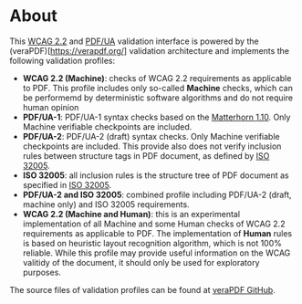 # About

This  [WCAG 2.2](https://www.w3.org/TR/WCAG22/) and [PDF/UA](https://en.wikipedia.org/wiki/PDF/UA) validation interface is powered by the (veraPDF)[https://verapdf.org/] validation architecture and implements the following validation profiles:

- **WCAG 2.2 (Machine)**: checks of WCAG 2.2 requirements as applicable to PDF. This profile includes only so-called **Machine** checks, which can be performemd by deterministic software algorithms and do not require human opinion   
- **PDF/UA-1**: PDF/UA-1 syntax checks based on the [Matterhorn 1.10](https://pdfa.org/resource/the-matterhorn-protocol/). Only Machine verifiable checkpoints are included.
- **PDF/UA-2**: PDF/UA-2 (draft) syntax checks. Only Machine verifiable checkpoints are included. This provide also does not verify inclusion rules between structure tags in PDF document, as defined by [ISO 32005](https://www.iso.org/standard/45878.html). 
- **ISO 32005**: all inclusion rules is the structure tree of PDF document as specified in [ISO 32005](https://www.iso.org/standard/45878.html).
- **PDF/UA-2 and ISO 32005**: combined profile including PDF/UA-2 (draft, machine only) and ISO 32005 requirements.
- **WCAG 2.2 (Machine and Human)**: this is an experimental implementation of all Machine and some Human checks of WCAG 2.2 requirements as applicable to PDF. The implementation of **Human** rules is based on heuristic layout recognition algorithm, which is not 100% reliable. While this profile may provide useful information on the WCAG valitidy of the document, it should only be used for exploratory purposes. 

The source files of validation profiles can be found at [veraPDF GitHub](https://github.com/veraPDF/veraPDF-validation-profiles/tree/integration/PDF_UA).
